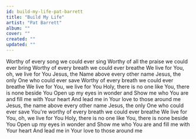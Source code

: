 ```yaml
---
id: build-my-life-pat-barrett
title: "Build My Life"
artist: "Pat Barrett"
album: ""
cover: ""
created: ""
updated: ""
---
```


Worthy of every song we could ever sing
Worthy of all the praise we could ever bring
Worthy of every breath we could ever breathe
We live for You, oh, we live for You
Jesus, the Name above every other name
Jesus, the only One who could ever save
Worthy of every breath we could ever breathe
We live for You, we live for You
Holy, there is no one like You, there is none beside You
Open up my eyes in wonder and
Show me who You are and fill me with Your heart
And lead me in Your love to those around me
Jesus, the name above every other name
Jesus, the only One who could ever save
You're worthy of every breath we could ever breathe
We live for You, oh, we live for You
Holy, there is no one like You, there is none beside You
Open up my eyes in wonder and
Show me who You are and fill me with Your heart
And lead me in Your love to those around me